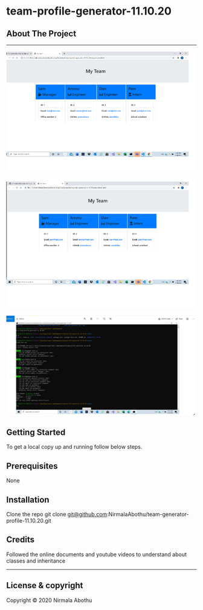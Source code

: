# team-profile-generator-11.10.20

## About The Project

---

![alt text](Assets/Images/Image1.PNG)

![alt text](Assets/Images/Image2.PNG)

![alt text](Assets/Images/tests.PNG)

## Getting Started

To get a local copy up and running follow below steps.

## Prerequisites

None

## Installation

Clone the repo
git clone git@github.com:NirmalaAbothu/team-generator-profile-11.10.20.git

## Credits

Followed the online documents and youtube videos to understand about classes and inheritance

---

## License & copyright

Copyright © 2020 Nirmala Abothu
